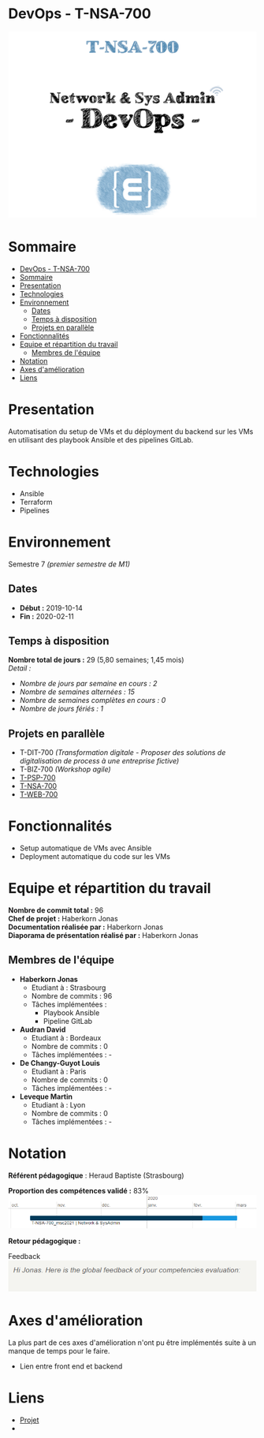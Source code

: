 # DevOps - T-NSA-700

![Project logo](assets/logo.png)

# Sommaire

- [DevOps - T-NSA-700](#devops---t-nsa-700)
- [Sommaire](#sommaire)
- [Presentation](#presentation)
- [Technologies](#technologies)
- [Environnement](#environnement)
  - [Dates](#dates)
  - [Temps à disposition](#temps-à-disposition)
  - [Projets en parallèle](#projets-en-parallèle)
- [Fonctionnalités](#fonctionnalités)
- [Equipe et répartition du travail](#equipe-et-répartition-du-travail)
  - [Membres de l'équipe](#membres-de-léquipe)
- [Notation](#notation)
- [Axes d'amélioration](#axes-damélioration)
- [Liens](#liens)

# Presentation

Automatisation du setup de VMs et du déployment du backend sur les VMs en utilisant des playbook Ansible et des pipelines GitLab.

# Technologies
* Ansible
* Terraform
* Pipelines

# Environnement
Semestre 7 *(premier semestre de M1)*

## Dates
* **Début :** 2019-10-14
* **Fin :** 2020-02-11

## Temps à disposition
**Nombre total de jours :** 29 (5,80 semaines; 1,45 mois)  
*Detail :*
* *Nombre de jours par semaine en cours : 2*
* *Nombre de semaines alternées : 15*
* *Nombre de semaines complètes en cours : 0*
* *Nombre de jours fériés : 1*


## Projets en parallèle 
* T-DIT-700 *(Transformation digitale - Proposer des solutions de digitalisation de process à une entreprise fictive)*
* T-BIZ-700 *(Workshop agile)*
* [T-PSP-700](https://github.com/HaberkornJonas/ManageMint_Frontend_T-ESP-900/tree/post_delivery/t-psp-700)
* [T-NSA-700](https://github.com/HaberkornJonas/DevOps_T-NSA-700)
* [T-WEB-700](https://github.com/HaberkornJonas/Count-Of-Money_T-WEB-700)

# Fonctionnalités
* Setup automatique de VMs avec Ansible
* Deployment automatique du code sur les VMs

# Equipe et répartition du travail
**Nombre de commit total :** 96  
**Chef de projet :** Haberkorn Jonas  
**Documentation réalisée par :** Haberkorn Jonas  
**Diaporama de présentation réalisé par :** Haberkorn Jonas 

## Membres de l'équipe
* **Haberkorn Jonas**
  * Etudiant à : Strasbourg
  * Nombre de commits : 96
  * Tâches implémentées :  
    * Playbook Ansible
    * Pipeline GitLab
* **Audran David**
  * Etudiant à : Bordeaux
  * Nombre de commits : 0
  * Tâches implémentées : -
* **De Changy-Guyot Louis**
  * Etudiant à : Paris
  * Nombre de commits : 0
  * Tâches implémentées : -
* **Leveque Martin**
  * Etudiant à : Lyon
  * Nombre de commits : 0
  * Tâches implémentées : -

# Notation
**Référent pédagogique** : Heraud Baptiste (Strasbourg)
  
**Proportion des compétences validé :** 83%    
![Proportion des compétences validé](assets/competences.png)

**Retour pédagogique :**   

Feedback  
![Feedack](assets/feedback.png)

# Axes d'amélioration
La plus part de ces axes d'amélioration n'ont pu être implémentés suite à un manque de temps pour le faire.  
* Lien entre front end et backend

# Liens
* [Projet](project)
* 